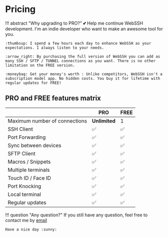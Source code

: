 # Pricing

!!! abstract "Why upgrading to PRO?"
    :two_hearts: Help me continue WebSSH development. I'm an indie developer who want to make an awesome tool for you.

    :thumbsup: I spend a few hours each day to enhance WebSSH as your expectations. I always listen to your needs.

    :arrow_right: By purchasing the full version of WebSSH you can add as many SSH / SFTP / TUNNEL connections as you want. There is no other limitation on the FREE version.

    :moneybag: Get your money's worth : Unlike competitors, WebSSH isn't a subscription model app. No hidden costs. You buy it for lifetime with regular updates for FREE!

## PRO and FREE features matrix
| | **PRO** | FREE |
| --- | --- | --- |
| Maximum number of connections | **Unlimited** | 1 |
| SSH Client | :white_check_mark: | :white_check_mark: |
| Port Forwarding | :white_check_mark: | :white_check_mark: |
| Sync between devices | :white_check_mark: | :white_check_mark: |
| SFTP Client | :white_check_mark: | :white_check_mark: |
| Macros / Snippets | :white_check_mark: | :white_check_mark: |
| Multiple terminals | :white_check_mark: | :white_check_mark: |
| Touch ID / Face ID | :white_check_mark: | :white_check_mark: |
| Port Knocking | :white_check_mark: | :white_check_mark: |
| Local terminal | :white_check_mark: | :white_check_mark: |
| Regular updates | :white_check_mark: | :white_check_mark: |

!!! question "Any question?"
    If you still have any question, feel free to contact me by [email](mailto:team@webssh.net)

    Have a nice day :sunny: